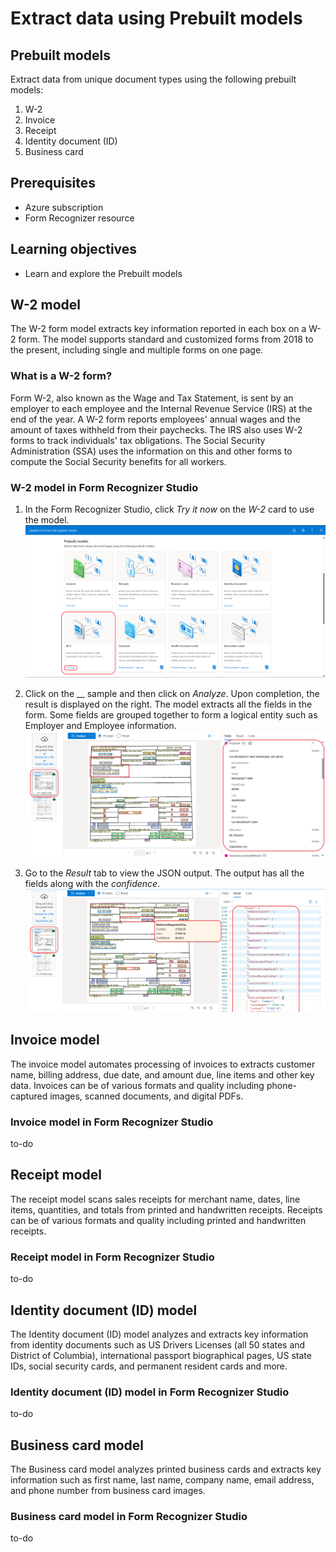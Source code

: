 # Extract data using Prebuilt models

## Prebuilt models
Extract data from unique document types using the following prebuilt models:
1. W-2
2. Invoice
3. Receipt
4. Identity document (ID)
5. Business card

## Prerequisites

* Azure subscription
* Form Recognizer resource

## Learning objectives

* Learn and explore the Prebuilt models

## W-2 model
The W-2 form model extracts key information reported in each box on a W-2 form. The model supports standard and customized forms from 2018 to the present, including single and multiple forms on one page.

### What is a W-2 form?
Form W-2, also known as the Wage and Tax Statement, is sent by an employer to each employee and the Internal Revenue Service (IRS) at the end of the year. A W-2 form reports employees' annual wages and the amount of taxes withheld from their paychecks. The IRS also uses W-2 forms to track individuals' tax obligations. The Social Security Administration (SSA) uses the information on this and other forms to compute the Social Security benefits for all workers.

### W-2 model in Form Recognizer Studio

1. In the Form Recognizer Studio, click _Try it now_ on the _W-2_ card to use the model.
![FR Studio landing page](https://github.com/CSALabsAutomation/azure-ai-ml-document-processing-lab/blob/master/steps/03/assets/1.1.png)

2. Click on the __ sample and then click on _Analyze_. Upon completion, the result is displayed on the right. The model extracts all the fields in the form. Some fields are grouped together to form a logical entity such as Employer and Employee information. 
![FR Studio landing page](https://github.com/CSALabsAutomation/azure-ai-ml-document-processing-lab/blob/master/steps/03/assets/1.2.png)

3. Go to the _Result_ tab to view the JSON output. The output has all the fields along with the _confidence_.
![JSON output](https://github.com/CSALabsAutomation/azure-ai-ml-document-processing-lab/blob/master/steps/03/assets/1.3.png)


## Invoice model
The invoice model automates processing of invoices to extracts customer name, billing address, due date, and amount due, line items and other key data. Invoices can be of various formats and quality including phone-captured images, scanned documents, and digital PDFs.

### Invoice model in Form Recognizer Studio
to-do

## Receipt model
The receipt model scans sales receipts for merchant name, dates, line items, quantities, and totals from printed and handwritten receipts. Receipts can be of various formats and quality including printed and handwritten receipts.

### Receipt model in Form Recognizer Studio
to-do

## Identity document (ID) model
The Identity document (ID) model analyzes and extracts key information from identity documents such as US Drivers Licenses (all 50 states and District of Columbia), international passport biographical pages, US state IDs, social security cards, and permanent resident cards and more.

### Identity document (ID) model in Form Recognizer Studio
to-do

## Business card model
The Business card model analyzes printed business cards and extracts key information such as first name, last name, company name, email address, and phone number from business card images.

### Business card model in Form Recognizer Studio
to-do




